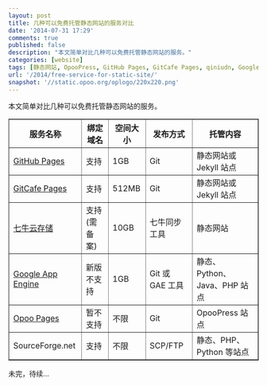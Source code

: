 ```yaml
---
layout: post
title: 几种可以免费托管静态网站的服务对比
date: '2014-07-31 17:29'
comments: true
published: false
description: "本文简单对比几种可以免费托管静态网站的服务。"
categories: [website]
tags: [静态网站, OpooPress, GitHub Pages, GitCafe Pages, qiniudn, Google App Engine, Opoo Pages]
url: '/2014/free-service-for-static-site/'
snapshot: '//static.opoo.org/oplogo/220x220.png'
---
```

本文简单对比几种可以免费托管静态网站的服务。
<!--more-->

<table border="1">
<tr>
	<th>服务名称</th>
	<th>绑定域名</th>
	<th>空间大小</th>
	<th>发布方式</th>
	<th>托管内容</th>
</tr>
<tr>
	<td><a href="http://www.opoopress.com/zh/docs/github-pages/" target="_blank">GitHub Pages</a></td>
	<td>支持</td>
	<td>1GB</td>
	<td>Git</td>
	<td>静态网站或 Jekyll 站点</td>
</tr>
<tr>
	<td><a href="/2014/deploy-opoopress-to-gitcafe-pages/">GitCafe Pages</a></td>
	<td>支持</td>
	<td>512MB</td>
	<td>Git</td>
	<td>静态网站或 Jekyll 站点</td>
</tr>
<tr>
	<td><a href="/deploy-opoopress-to-qiniu/">七牛云存储</a></td>
	<td>支持(需备案)</td>
	<td>10GB</td>
	<td>七牛同步工具</td>
	<td>静态网站</td>
</tr>
<tr>
	<td><a href="/deploy-opoopress-to-google-app-engine/">Google App Engine</a></td>
	<td>新版不支持</td>
	<td>1GB</td>
	<td>Git 或 GAE 工具</td>
	<td>静态、Python、Java、PHP 站点</td>
</tr>
<tr>
	<td><a href="https://pages.opoo.org/" target="_blank">Opoo Pages</a></td>
	<td>暂不支持</td>
	<td>不限</td>
	<td>Git</td>
	<td>OpooPress 站点</td>
</tr>
<tr>
	<td>SourceForge.net</td>
	<td>支持</td>
	<td>不限</td>
	<td>SCP/FTP</td>
	<td>静态、PHP、Python 等站点</td>
</tr>
</table>

未完，待续...
